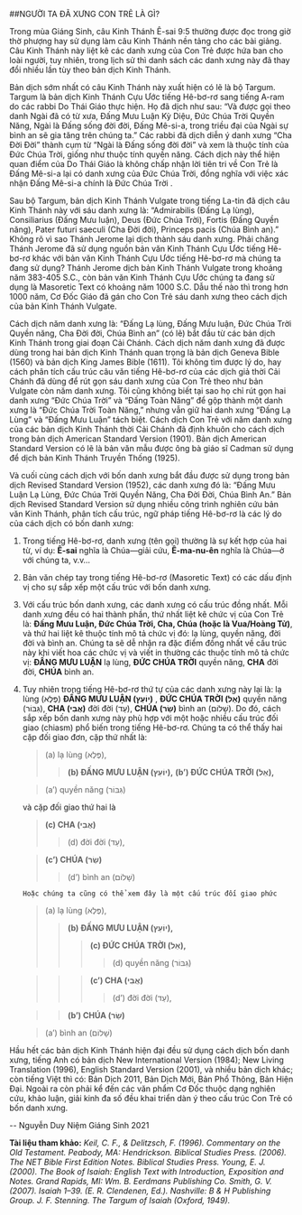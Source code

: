 ##NGƯỜI TA ĐÃ XƯNG CON TRẺ LÀ GÌ?

Trong mùa Giáng Sinh, câu Kinh Thánh Ê-sai 9:5 thường được đọc trong giờ thờ phượng hay sử dụng làm câu Kinh Thánh nền tảng cho các bài giảng. Câu Kinh Thánh này liệt kê các danh xưng của Con Trẻ được hứa ban cho loài người, tuy nhiên, trong lịch sử thì danh sách các danh xưng này đã thay đổi nhiều lần tùy theo bản dịch Kinh Thánh. 

Bản dịch sớm nhất có câu Kinh Thánh này xuất hiện có lẽ là bộ Targum. Targum là bản dịch Kinh Thánh Cựu Ước tiếng Hê-bơ-rơ sang tiếng A-ram do các rabbi Do Thái Giáo thực hiện. Họ đã dịch như sau: “Và được gọi theo danh Ngài đã có từ xưa, Đấng Mưu Luận Kỳ Diệu, Đức Chúa Trời Quyền Năng, Ngài là Đấng sống đời đời, Đấng Mê-si-a, trong triều đại của Ngài sự bình an sẽ gia tăng trên chúng ta.” Các rabbi đã dịch diễn ý danh xưng “Cha Đời Đời” thành cụm từ “Ngài là Đấng sống đời đời” và xem là thuộc tính của Đức Chúa Trời, giống như thuộc tính quyền năng. Cách dịch này thể hiện quan điểm của Do Thái Giáo là không chấp nhận lời tiên tri về Con Trẻ là Đấng Mê-si-a lại có danh xưng của Đức Chúa Trời, đồng nghĩa với việc xác nhận Đấng Mê-si-a chính là Đức Chúa Trời .

Sau bộ Targum, bản dịch Kinh Thánh Vulgate trong tiếng La-tin đã dịch câu Kinh Thánh này với sáu danh xưng là: “Admirabilis (Đấng Lạ lùng), Consiliarius (Đấng Mưu luận), Deus (Đức Chúa Trời), Fortis (Đấng Quyền năng), Pater futuri saeculi (Cha Đời đời), Princeps pacis (Chúa Bình an).” Không rõ vì sao Thánh Jerome lại dịch thành sáu danh xưng. Phải chăng Thánh Jerome đã sử dụng nguồn bản văn Kinh Thánh Cựu Ước tiếng Hê-bơ-rơ khác với bản văn Kinh Thánh Cựu Ước tiếng Hê-bơ-rơ mà chúng ta đang sử dụng? Thánh Jerome dịch bản Kinh Thánh Vulgate trong khoảng năm 383-405 S.C., còn bản văn Kinh Thánh Cựu Ước chúng ta đang sử dụng là Masoretic Text có khoảng năm 1000 S.C. Dẫu thế nào thì trong hơn 1000 năm, Cơ Đốc Giáo đã gán cho Con Trẻ sáu danh xưng theo cách dịch của bản Kinh Thánh Vulgate.

Cách dịch năm danh xưng là: “Đấng Lạ lùng, Đấng Mưu luận, Đức Chúa Trời Quyền năng, Cha Đời đời, Chúa Bình an” (có lẽ) bắt đầu từ các bản dịch Kinh Thánh trong giai đoạn Cải Chánh. Cách dịch năm danh xưng đã được dùng trong hai bản dịch Kinh Thánh quan trọng là bản dịch Geneva Bible (1560) và bản dịch King James Bible (1611). Tôi không tìm được lý do, hay cách phân tích cấu trúc câu văn tiếng Hê-bơ-rơ của các dịch giả thời Cải Chánh đã dùng để rút gọn sáu danh xưng của Con Trẻ theo như bản Vulgate còn năm danh xưng. Tôi cũng không biết tại sao họ chỉ rút gọn hai danh xưng “Đức Chúa Trời” và “Đấng Toàn Năng” để gộp thành một danh xưng là “Đức Chúa Trời Toàn Năng,” nhưng vẫn giữ hai danh xưng “Đấng Lạ Lùng” và “Đấng Mưu Luận” tách biệt. Cách dịch Con Trẻ với năm danh xưng của các bản dịch Kinh Thánh thời Cải Chánh đã định khuôn cho cách dịch trong bản dịch American Standard Version (1901). Bản dịch American Standard Version có lẽ là bản văn mẫu được ông bà giáo sĩ Cadman sử dụng để dịch bản Kinh Thánh Truyền Thống (1925). 

Và cuối cùng cách dịch với bốn danh xưng bắt đầu được sử dụng trong bản dịch Revised Standard Version (1952), các danh xưng đó là: “Ðấng Mưu Luận Lạ Lùng, Ðức Chúa Trời Quyền Năng, Cha Ðời Ðời, Chúa Bình An.” Bản dịch Revised Standard Version sử dụng nhiều công trình nghiên cứu bản văn Kinh Thánh, phân tích cấu trúc, ngữ pháp tiếng Hê-bơ-rơ là các lý do của cách dịch có bốn danh xưng:

1.  Trong tiếng Hê-bơ-rơ, danh xưng (tên gọi) thường là sự kết hợp của hai từ, ví dụ: **Ê-sai** nghĩa là Chúa—giải cứu, **Ê-ma-nu-ên** nghĩa là Chúa—ở với chúng ta, v.v…

2.  Bản văn chép tay trong tiếng Hê-bơ-rơ (Masoretic Text) có các dấu định vị cho sự sắp xếp một cấu trúc với bốn danh xưng.

3.  Với cấu trúc bốn danh xưng, các danh xưng có cấu trúc đồng nhất. Mỗi danh xưng đều có hai thành phần, thứ nhất liệt kê chức vị của Con Trẻ là: **Đấng Mưu Luận, Đức Chúa Trời, Cha, Chúa (hoặc là Vua/Hoàng Tử)**, và thứ hai liệt kê thuộc tính mô tả chức vị đó: lạ lùng, quyền năng, đời đời và bình an. Chúng ta sẽ dễ nhận ra đặc điểm đồng nhất về cấu trúc này khi viết hoa các chức vị và viết in thường các thuộc tính mô tả chức vị: **ÐẤNG MƯU LUẬN** lạ lùng, **ÐỨC CHÚA TRỜI** quyền năng, **CHA** đời đời, **CHÚA** bình an.

4. Tuy nhiên trong tiếng Hê-bơ-rơ thứ tự của các danh xưng này lại là: lạ lùng (פֶּלֶא) **ÐẤNG MƯU LUẬN (יוֹעֵץ)** , **ÐỨC CHÚA TRỜI (אֵל)** quyền năng (גִּבּוֹר), **CHA (אֲבִי)** đời đời (עַד), **CHÚA (שַׂר)** bình an (שָׁלוֹם). Do đó, cách sắp xếp bốn danh xưng này phù hợp với một hoặc nhiều cấu trúc đối giao (chiasm) phổ biến trong tiếng Hê-bơ-rơ. Chúng ta có thể thấy hai cặp đối giao đơn, cặp thứ nhất là: 

	>(a) lạ lùng (פֶּלֶא), 
	>>**(b) ÐẤNG MƯU LUẬN (יוֹעֵץ),** 
	>>**(b’) ÐỨC CHÚA TRỜI (אֵל),**
	
	>(a’) quyền năng (גִּבּוֹר)
	
	và cặp đối giao thứ hai là 
	   
	>**(c) CHA (אֲבִי)** 
	>>(d) đời đời (עַד),
	
	>**(c’) CHÚA (שַׂר)** 
	>>(d’) bình an (שָׁלוֹם)
	   
	   Hoặc chúng ta cũng có thể xem đây là một cấu trúc đối giao phức
	   
	>(a) lạ lùng (פֶּלֶא), 
	>>**(b) ÐẤNG MƯU LUẬN (יוֹעֵץ),** 
	>>>**(c) ÐỨC CHÚA TRỜI (אֵל),**
	>>>>(d) quyền năng (גִּבּוֹר)
	   
	>>>**(c’) CHA (אֲבִי)** 
	>>>>(d’) đời đời (עַד),
	
	>>**(b’) CHÚA (שַׂר)** 
	
	>(a’) bình an (שָׁלוֹם)

Hầu hết các bản dịch Kinh Thánh hiện đại đều sử dụng cách dịch bốn danh xưng, tiếng Anh có bản dịch New International Version (1984); New Living Translation (1996), English Standard Version (2001), và nhiều bản dịch khác; còn tiếng Việt thì có: Bản Dịch 2011, Bản Dịch Mới, Bản Phổ Thông, Bản Hiện Đại. Ngoài ra còn phải kể đến các văn phẩm Cơ Đốc thuộc dạng nghiên cứu, khảo luận, giải kinh đa số đều khai triển dàn ý theo cấu trúc Con Trẻ có bốn danh xưng.

--
Nguyễn Duy Niệm
Giáng Sinh 2021

**Tài liệu tham khảo:**
*Keil, C. F., & Delitzsch, F. (1996). Commentary on the Old Testament. Peabody, MA: Hendrickson.
Biblical Studies Press. (2006). The NET Bible First Edition Notes. Biblical Studies Press.
Young, E. J. (2000). The Book of Isaiah: English Text with Introduction, Exposition and Notes. Grand Rapids, MI: Wm. B. Eerdmans Publishing Co.
Smith, G. V. (2007). Isaiah 1–39. (E. R. Clendenen, Ed.). Nashville: B & H Publishing Group.
J. F. Stenning. The Targum of Isaiah (Oxford, 1949).*
